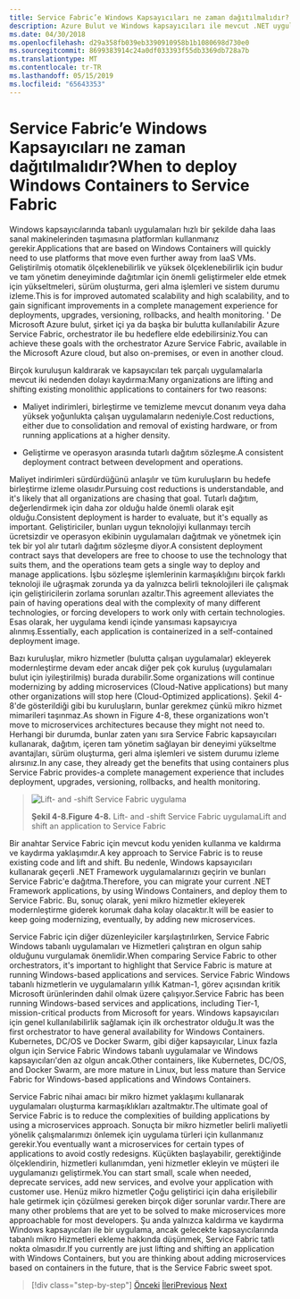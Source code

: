 ```yaml
---
title: Service Fabric’e Windows Kapsayıcıları ne zaman dağıtılmalıdır?
description: Azure Bulut ve Windows kapsayıcıları ile mevcut .NET uygulamalarını modernleştirme | Service fabric'e Windows kapsayıcıları ne zaman
ms.date: 04/30/2018
ms.openlocfilehash: d29a358fb039eb3390910958b1b1080698d730e0
ms.sourcegitcommit: 8699383914c24a0df033393f55db3369db728a7b
ms.translationtype: MT
ms.contentlocale: tr-TR
ms.lasthandoff: 05/15/2019
ms.locfileid: "65643353"
---
```

# <a name="when-to-deploy-windows-containers-to-service-fabric"></a><span data-ttu-id="69cb6-103">Service Fabric’e Windows Kapsayıcıları ne zaman dağıtılmalıdır?</span><span class="sxs-lookup"><span data-stu-id="69cb6-103">When to deploy Windows Containers to Service Fabric</span></span>

<span data-ttu-id="69cb6-104">Windows kapsayıcılarında tabanlı uygulamaları hızlı bir şekilde daha Iaas sanal makinelerinden taşımasına platformları kullanmanız gerekir.</span><span class="sxs-lookup"><span data-stu-id="69cb6-104">Applications that are based on Windows Containers will quickly need to use platforms that move even further away from IaaS VMs.</span></span> <span data-ttu-id="69cb6-105">Geliştirilmiş otomatik ölçeklenebilirlik ve yüksek ölçeklenebilirlik için budur ve tam yönetim deneyiminde dağıtımlar için önemli geliştirmeler elde etmek için yükseltmeleri, sürüm oluşturma, geri alma işlemleri ve sistem durumu izleme.</span><span class="sxs-lookup"><span data-stu-id="69cb6-105">This is for improved automated scalability and high scalability, and to gain significant improvements in a complete management experience for deployments, upgrades, versioning, rollbacks, and health monitoring.</span></span> <span data-ttu-id="69cb6-106">' De Microsoft Azure bulut, şirket içi ya da başka bir bulutta kullanılabilir Azure Service Fabric, orchestrator ile bu hedeflere elde edebilirsiniz.</span><span class="sxs-lookup"><span data-stu-id="69cb6-106">You can achieve these goals with the orchestrator Azure Service Fabric, available in the Microsoft Azure cloud, but also on-premises, or even in another cloud.</span></span>

<span data-ttu-id="69cb6-107">Birçok kuruluşun kaldırarak ve kapsayıcıları tek parçalı uygulamalarla mevcut iki nedenden dolayı kaydırma:</span><span class="sxs-lookup"><span data-stu-id="69cb6-107">Many organizations are lifting and shifting existing monolithic applications to containers for two reasons:</span></span>

- <span data-ttu-id="69cb6-108">Maliyet indirimleri, birleştirme ve temizleme mevcut donanım veya daha yüksek yoğunlukta çalışan uygulamaların nedeniyle.</span><span class="sxs-lookup"><span data-stu-id="69cb6-108">Cost reductions, either due to consolidation and removal of existing hardware, or from running applications at a higher density.</span></span>

- <span data-ttu-id="69cb6-109">Geliştirme ve operasyon arasında tutarlı dağıtım sözleşme.</span><span class="sxs-lookup"><span data-stu-id="69cb6-109">A consistent deployment contract between development and operations.</span></span>

<span data-ttu-id="69cb6-110">Maliyet indirimleri sürdürdüğünü anlaşılır ve tüm kuruluşların bu hedefe birleştirme izleme olasıdır.</span><span class="sxs-lookup"><span data-stu-id="69cb6-110">Pursuing cost reductions is understandable, and it's likely that all organizations are chasing that goal.</span></span> <span data-ttu-id="69cb6-111">Tutarlı dağıtım, değerlendirmek için daha zor olduğu halde önemli olarak eşit olduğu.</span><span class="sxs-lookup"><span data-stu-id="69cb6-111">Consistent deployment is harder to evaluate, but it's equally as important.</span></span> <span data-ttu-id="69cb6-112">Geliştiriciler, bunları uygun teknolojiyi kullanmayı tercih ücretsizdir ve operasyon ekibinin uygulamaları dağıtmak ve yönetmek için tek bir yol alır tutarlı dağıtım sözleşme diyor.</span><span class="sxs-lookup"><span data-stu-id="69cb6-112">A consistent deployment contract says that developers are free to choose to use the technology that suits them, and the operations team gets a single way to deploy and manage applications.</span></span> <span data-ttu-id="69cb6-113">İşbu sözleşme işlemlerinin karmaşıklığını birçok farklı teknoloji ile uğraşmak zorunda ya da yalnızca belirli teknolojileri ile çalışmak için geliştiricilerin zorlama sorunları azaltır.</span><span class="sxs-lookup"><span data-stu-id="69cb6-113">This agreement alleviates the pain of having operations deal with the complexity of many different technologies, or forcing developers to work only with certain technologies.</span></span> <span data-ttu-id="69cb6-114">Esas olarak, her uygulama kendi içinde yansıması kapsayıcıya alınmış.</span><span class="sxs-lookup"><span data-stu-id="69cb6-114">Essentially, each application is containerized in a self-contained deployment image.</span></span>

<span data-ttu-id="69cb6-115">Bazı kuruluşlar, mikro hizmetler (bulutta çalışan uygulamalar) ekleyerek modernleştirme devam eder ancak diğer pek çok kuruluş (uygulamaları bulut için iyileştirilmiş) burada durabilir.</span><span class="sxs-lookup"><span data-stu-id="69cb6-115">Some organizations will continue modernizing by adding microservices (Cloud-Native applications) but many other organizations will stop here (Cloud-Optimized applications).</span></span> <span data-ttu-id="69cb6-116">Şekil 4-8'de gösterildiği gibi bu kuruluşların, bunlar gerekmez çünkü mikro hizmet mimarileri taşınmaz.</span><span class="sxs-lookup"><span data-stu-id="69cb6-116">As shown in Figure 4-8, these organizations won't move to microservices architectures because they might not need to.</span></span> <span data-ttu-id="69cb6-117">Herhangi bir durumda, bunlar zaten yanı sıra Service Fabric kapsayıcıları kullanarak, dağıtım, içeren tam yönetim sağlayan bir deneyimi yükseltme avantajları, sürüm oluşturma, geri alma işlemleri ve sistem durumu izleme alırsınız.</span><span class="sxs-lookup"><span data-stu-id="69cb6-117">In any case, they already get the benefits that using containers plus Service Fabric provides-a complete management experience that includes deployment, upgrades, versioning, rollbacks, and health monitoring.</span></span>

> ![Lift- and -shift Service Fabric uygulama](./media/image8.png)
>
> <span data-ttu-id="69cb6-119">**Şekil 4-8.**</span><span class="sxs-lookup"><span data-stu-id="69cb6-119">**Figure 4-8.**</span></span> <span data-ttu-id="69cb6-120">Lift- and -shift Service Fabric uygulama</span><span class="sxs-lookup"><span data-stu-id="69cb6-120">Lift and shift an application to Service Fabric</span></span>

<span data-ttu-id="69cb6-121">Bir anahtar Service Fabric için mevcut kodu yeniden kullanma ve kaldırma ve kaydırma yaklaşımdır.</span><span class="sxs-lookup"><span data-stu-id="69cb6-121">A key approach to Service Fabric is to reuse existing code and lift and shift.</span></span> <span data-ttu-id="69cb6-122">Bu nedenle, Windows kapsayıcıları kullanarak geçerli .NET Framework uygulamalarınızı geçirin ve bunları Service Fabric'e dağıtma.</span><span class="sxs-lookup"><span data-stu-id="69cb6-122">Therefore, you can migrate your current .NET Framework applications, by using Windows Containers, and deploy them to Service Fabric.</span></span> <span data-ttu-id="69cb6-123">Bu, sonuç olarak, yeni mikro hizmetler ekleyerek modernleştirme giderek korumak daha kolay olacaktır.</span><span class="sxs-lookup"><span data-stu-id="69cb6-123">It will be easier to keep going modernizing, eventually, by adding new microservices.</span></span>

<span data-ttu-id="69cb6-124">Service Fabric için diğer düzenleyiciler karşılaştırılırken, Service Fabric Windows tabanlı uygulamaları ve Hizmetleri çalıştıran en olgun sahip olduğunu vurgulamak önemlidir.</span><span class="sxs-lookup"><span data-stu-id="69cb6-124">When comparing Service Fabric to other orchestrators, it's important to highlight that Service Fabric is mature at running Windows-based applications and services.</span></span> <span data-ttu-id="69cb6-125">Service Fabric Windows tabanlı hizmetlerin ve uygulamaların yıllık Katman-1, görev açısından kritik Microsoft ürünlerinden dahil olmak üzere çalışıyor.</span><span class="sxs-lookup"><span data-stu-id="69cb6-125">Service Fabric has been running Windows-based services and applications, including Tier-1, mission-critical products from Microsoft for years.</span></span> <span data-ttu-id="69cb6-126">Windows kapsayıcıları için genel kullanılabilirlik sağlamak için ilk orchestrator olduğu.</span><span class="sxs-lookup"><span data-stu-id="69cb6-126">It was the first orchestrator to have general availability for Windows Containers.</span></span> <span data-ttu-id="69cb6-127">Kubernetes, DC/OS ve Docker Swarm, gibi diğer kapsayıcılar, Linux fazla olgun için Service Fabric Windows tabanlı uygulamalar ve Windows kapsayıcıları'den az olgun ancak.</span><span class="sxs-lookup"><span data-stu-id="69cb6-127">Other containers, like Kubernetes, DC/OS, and Docker Swarm, are more mature in Linux, but less mature than Service Fabric for Windows-based applications and Windows Containers.</span></span>

<span data-ttu-id="69cb6-128">Service Fabric nihai amacı bir mikro hizmet yaklaşımı kullanarak uygulamaları oluşturma karmaşıklıkları azaltmaktır.</span><span class="sxs-lookup"><span data-stu-id="69cb6-128">The ultimate goal of Service Fabric is to reduce the complexities of building applications by using a microservices approach.</span></span> <span data-ttu-id="69cb6-129">Sonuçta bir mikro hizmetler belirli maliyetli yönelik çalışmalarımızı önlemek için uygulama türleri için kullanmanız gerekir.</span><span class="sxs-lookup"><span data-stu-id="69cb6-129">You eventually want a microservices for certain types of applications to avoid costly redesigns.</span></span> <span data-ttu-id="69cb6-130">Küçükten başlayabilir, gerektiğinde ölçeklendirin, hizmetleri kullanımdan, yeni hizmetler ekleyin ve müşteri ile uygulamanızı geliştirmek.</span><span class="sxs-lookup"><span data-stu-id="69cb6-130">You can start small, scale when needed, deprecate services, add new services, and evolve your application with customer use.</span></span> <span data-ttu-id="69cb6-131">Henüz mikro hizmetler Çoğu geliştirici için daha erişilebilir hale getirmek için çözülmesi gereken birçok diğer sorunlar vardır.</span><span class="sxs-lookup"><span data-stu-id="69cb6-131">There are many other problems that are yet to be solved to make microservices more approachable for most developers.</span></span> <span data-ttu-id="69cb6-132">Şu anda yalnızca kaldırma ve kaydırma Windows kapsayıcıları ile bir uygulama, ancak gelecekte kapsayıcılarında tabanlı mikro Hizmetleri ekleme hakkında düşünmek, Service Fabric tatlı nokta olmasıdır.</span><span class="sxs-lookup"><span data-stu-id="69cb6-132">If you currently are just lifting and shifting an application with Windows Containers, but you are thinking about adding microservices based on containers in the future, that is the Service Fabric sweet spot.</span></span>

>[!div class="step-by-step"]
><span data-ttu-id="69cb6-133">[Önceki](when-to-deploy-windows-containers-to-azure-vms-iaas-cloud.md)
>[İleri](when-to-deploy-windows-containers-to-azure-container-service-kubernetes.md)</span><span class="sxs-lookup"><span data-stu-id="69cb6-133">[Previous](when-to-deploy-windows-containers-to-azure-vms-iaas-cloud.md)
[Next](when-to-deploy-windows-containers-to-azure-container-service-kubernetes.md)</span></span>
